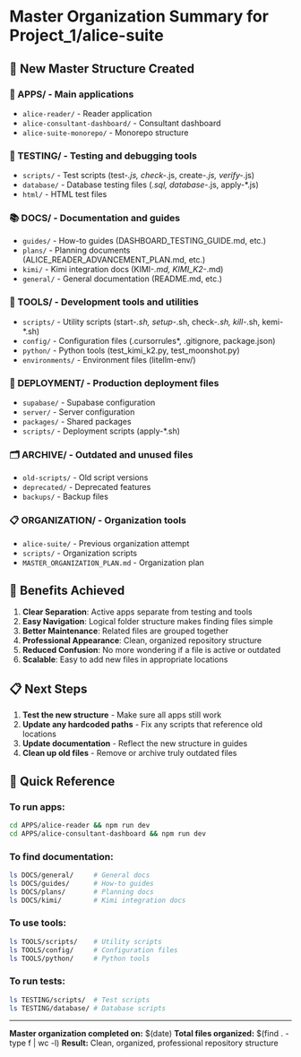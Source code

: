# Master Organization Summary for Project_1/alice-suite

## 📁 **New Master Structure Created**

### **📱 APPS/** - Main applications
- `alice-reader/` - Reader application
- `alice-consultant-dashboard/` - Consultant dashboard
- `alice-suite-monorepo/` - Monorepo structure

### **🧪 TESTING/** - Testing and debugging tools
- `scripts/` - Test scripts (test-*.js, check-*.js, create-*.js, verify-*.js)
- `database/` - Database testing files (*.sql, database-*.js, apply-*.js)
- `html/` - HTML test files

### **📚 DOCS/** - Documentation and guides
- `guides/` - How-to guides (DASHBOARD_TESTING_GUIDE.md, etc.)
- `plans/` - Planning documents (ALICE_READER_ADVANCEMENT_PLAN.md, etc.)
- `kimi/` - Kimi integration docs (KIMI-*.md, KIMI_K2-*.md)
- `general/` - General documentation (README.md, etc.)

### **🔧 TOOLS/** - Development tools and utilities
- `scripts/` - Utility scripts (start-*.sh, setup-*.sh, check-*.sh, kill-*.sh, kemi-*.sh)
- `config/` - Configuration files (.cursorrules*, .gitignore, package.json)
- `python/` - Python tools (test_kimi_k2.py, test_moonshot.py)
- `environments/` - Environment files (litellm-env/)

### **🚀 DEPLOYMENT/** - Production deployment files
- `supabase/` - Supabase configuration
- `server/` - Server configuration
- `packages/` - Shared packages
- `scripts/` - Deployment scripts (apply-*.sh)

### **🗂️ ARCHIVE/** - Outdated and unused files
- `old-scripts/` - Old script versions
- `deprecated/` - Deprecated features
- `backups/` - Backup files

### **📋 ORGANIZATION/** - Organization tools
- `alice-suite/` - Previous organization attempt
- `scripts/` - Organization scripts
- `MASTER_ORGANIZATION_PLAN.md` - Organization plan

## 🎯 **Benefits Achieved**

1. **Clear Separation**: Active apps separate from testing and tools
2. **Easy Navigation**: Logical folder structure makes finding files simple
3. **Better Maintenance**: Related files are grouped together
4. **Professional Appearance**: Clean, organized repository structure
5. **Reduced Confusion**: No more wondering if a file is active or outdated
6. **Scalable**: Easy to add new files in appropriate locations

## 📋 **Next Steps**

1. **Test the new structure** - Make sure all apps still work
2. **Update any hardcoded paths** - Fix any scripts that reference old locations
3. **Update documentation** - Reflect the new structure in guides
4. **Clean up old files** - Remove or archive truly outdated files

## 🔧 **Quick Reference**

### **To run apps:**
```bash
cd APPS/alice-reader && npm run dev
cd APPS/alice-consultant-dashboard && npm run dev
```

### **To find documentation:**
```bash
ls DOCS/general/     # General docs
ls DOCS/guides/      # How-to guides
ls DOCS/plans/       # Planning docs
ls DOCS/kimi/        # Kimi integration docs
```

### **To use tools:**
```bash
ls TOOLS/scripts/    # Utility scripts
ls TOOLS/config/     # Configuration files
ls TOOLS/python/     # Python tools
```

### **To run tests:**
```bash
ls TESTING/scripts/  # Test scripts
ls TESTING/database/ # Database scripts
```

---

**Master organization completed on:** $(date)
**Total files organized:** $(find . -type f | wc -l)
**Result:** Clean, organized, professional repository structure

